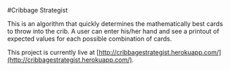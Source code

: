 #Cribbage Strategist

This is an algorithm that quickly determines the mathematically best cards to throw into the crib. A user can enter his/her hand and see a printout of expected values for each possible combination of cards.

This project is currently live at [http://cribbagestrategist.herokuapp.com/](http://cribbagestrategist.herokuapp.com/).